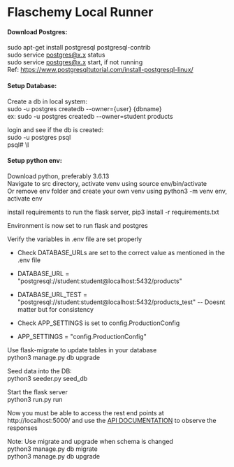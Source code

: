 # Flaschemy Local Runner

#### Download Postgres:  
sudo apt-get install postgresql postgresql-contrib  
sudo service postgres@x.x status  
sudo service postgres@x.x start, if not running  
Ref: https://www.postgresqltutorial.com/install-postgresql-linux/  

#### Setup Database:  

Create a db in local system:  
sudo -u postgres createdb --owner={user} {dbname}  
ex: sudo -u postgres createdb --owner=student products  
  
   
login and see if the db is created:   
sudo -u postgres psql  
psql# \l  
  
#### Setup python env:  
Download python, preferably 3.6.13  
Navigate to src directory, activate venv using source env/bin/activate  
Or remove env folder and create your own venv using python3 -m venv env, activate env  
  
install requirements to run the flask server, pip3 install -r requirements.txt  
  
Environment is now set to run flask and postgres  
  
Verify the variables in .env file are set properly  
   - Check DATABASE_URLs are set to the correct value as mentioned in the .env file  
   - DATABASE_URL = "postgresql://student:student@localhost:5432/products"  
   - DATABASE_URL_TEST = "postgresql://student:student@localhost:5432/products_test" -- Doesnt matter but for consistency  
   
   - Check APP_SETTINGS is set to config.ProductionConfig
   - APP_SETTINGS = "config.ProductionConfig" 
  
Use flask-migrate to update tables in your database  
python3 manage.py db upgrade  
  
Seed data into the DB:  
python3 seeder.py seed_db  
  
Start the flask server  
python3 run.py run  
  
Now you must be able to access the rest end points at http://localhost:5000/ and use the [API DOCUMENTATION](docs/apidocs.md) to observe the responses  
  
Note: Use migrate and upgrade when schema is changed  
python3 manage.py db migrate  
python3 manage.py db upgrade  

